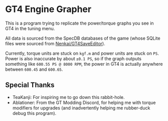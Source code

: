 # GT4 Engine Grapher

This is a program trying to replicate the power/torque graphs you see in GT4 in the tuning menu.

All data is sourced from the SpecDB databases of the game (whose SQLite files were sourced from [Nenkai/GT4SaveEditor](https://github.com/Nenkai/GT4SaveEditor)).

Currently, torque units are stuck on `kgf.m` and power units are stuck on `PS`. Power is also inaccurate by about `±0.1 PS`, so if the graph outputs something like `600.55 PS @ 8000 RPM`, the power in GT4 is actually anywhere between `600.45` and `600.65`.

## Special Thanks

- TeaKanji: For inspiring me to go down this rabbit-hole.
- Ablationer: From the GT Modding Discord, for helping me with torque modifiers for upgrades (and inadvertently helping me rubber-duck debug this program).

